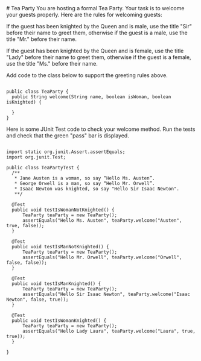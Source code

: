 
 <div id="moduleIndex">
  # Tea Party
  You are hosting a formal Tea Party. Your task is to welcome your guests properly. Here are the rules
for welcoming guests:



If the guest has been knighted by the Queen and is male, use the title "Sir" before their name to
greet them, otherwise if the guest is a male, use the title "Mr." before their name.


If the guest has been knighted by the Queen and is female, use the title "Lady" before their name to
greet them, otherwise if the guest is a female, use the title "Ms." before their name.

Add code to the class below to support the greeting rules above.
  ```

public class TeaParty {
    public String welcome(String name, boolean isWoman, boolean isKnighted) {
        
    }
}

```
  Here is some JUnit Test code to check your welcome method. Run the tests and check that the green
"pass" bar is displayed.
  ```

import static org.junit.Assert.assertEquals;
import org.junit.Test;

public class TeaPartyTest {
	/**
	 * Jane Austen is a woman, so say “Hello Ms. Austen”. 
	 * George Orwell is a man, so say “Hello Mr. Orwell”. 
	 * Isaac Newton was knighted, so say "Hello Sir Isaac Newton".
	 **/

	@Test
	public void testIsWomanNotKnighted() {
		TeaParty teaParty = new TeaParty();
		assertEquals("Hello Ms. Austen", teaParty.welcome("Austen", true, false));
	}

	@Test
	public void testIsManNotKnighted() {
		TeaParty teaParty = new TeaParty();
		assertEquals("Hello Mr. Orwell", teaParty.welcome("Orwell", false, false));
	}

	@Test
	public void testIsManKnighted() {
		TeaParty teaParty = new TeaParty();
		assertEquals("Hello Sir Isaac Newton", teaParty.welcome("Isaac Newton", false, true));
	}
	
	@Test
	public void testIsWomanKnighted() {
		TeaParty teaParty = new TeaParty();
		assertEquals("Hello Lady Laura", teaParty.welcome("Laura", true, true));
	}

}
    
```
 </div>

